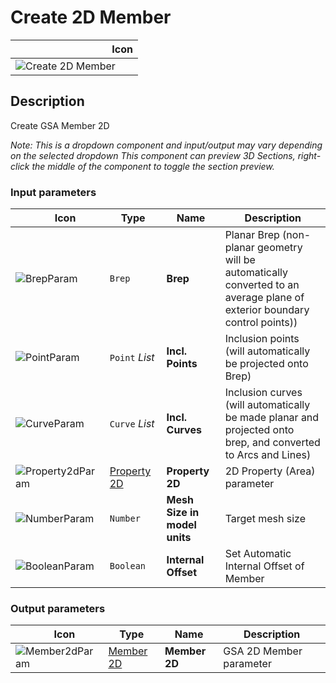 # Create 2D Member
<!--- This file has been auto-generated, do not change it manually! Edit the generator here: https://github.com/arup-group/GSA-Grasshopper/tree/main/DocsGeneration --->

|<img width="150"/> Icon |
| ----------- |
|![Create 2D Member](./images/Create2dMember.png) |

## Description

Create GSA Member 2D

_Note: This is a dropdown component and input/output may vary depending on the selected dropdown_
_This component can preview 3D Sections, right-click the middle of the component to toggle the section preview._

### Input parameters

|<img width="20"/> Icon |<img width="200"/> Type |<img width="200"/> Name |<img width="1000"/> Description |
| ----------- | ----------- | ----------- | ----------- |
|![BrepParam](./images/BrepParam.png) |`Brep` |**Brep** |Planar Brep (non-planar geometry will be automatically converted to an average plane of exterior boundary control points)) |
|![PointParam](./images/PointParam.png) |`Point` _List_ |**Incl. Points** |Inclusion points (will automatically be projected onto Brep) |
|![CurveParam](./images/CurveParam.png) |`Curve` _List_ |**Incl. Curves** |Inclusion curves (will automatically be made planar and projected onto brep, and converted to Arcs and Lines) |
|![Property2dParam](./images/Property2dParam.png) |[Property 2D](gsagh-property-2d-parameter.md) |**Property 2D** |2D Property (Area) parameter |
|![NumberParam](./images/NumberParam.png) |`Number` |**Mesh Size in model units** |Target mesh size |
|![BooleanParam](./images/BooleanParam.png) |`Boolean` |**Internal Offset** |Set Automatic Internal Offset of Member |

### Output parameters

|<img width="20"/> Icon |<img width="200"/> Type |<img width="200"/> Name |<img width="1000"/> Description |
| ----------- | ----------- | ----------- | ----------- |
|![Member2dParam](./images/Member2dParam.png) |[Member 2D](gsagh-member-2d-parameter.md) |**Member 2D** |GSA 2D Member parameter |


